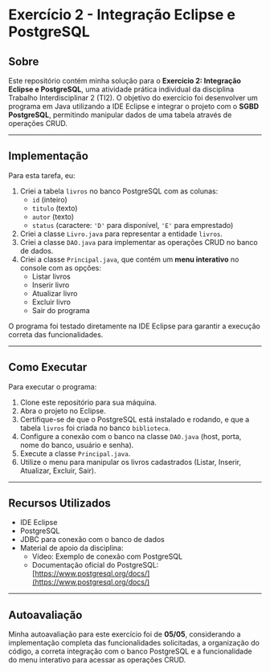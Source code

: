 # Exercício 2 - Integração Eclipse e PostgreSQL

## Sobre
Este repositório contém minha solução para o **Exercício 2: Integração Eclipse e PostgreSQL**, uma atividade prática individual da disciplina Trabalho Interdisciplinar 2 (TI2). O objetivo do exercício foi desenvolver um programa em Java utilizando a IDE Eclipse e integrar o projeto com o **SGBD PostgreSQL**, permitindo manipular dados de uma tabela através de operações CRUD.

---

## Implementação
Para esta tarefa, eu:

1. Criei a tabela `livros` no banco PostgreSQL com as colunas:
   - `id` (inteiro)  
   - `titulo` (texto)  
   - `autor` (texto)  
   - `status` (caractere: `'D'` para disponível, `'E'` para emprestado)  
2. Criei a classe `Livro.java` para representar a entidade `livros`.  
3. Criei a classe `DAO.java` para implementar as operações CRUD no banco de dados.  
4. Criei a classe `Principal.java`, que contém um **menu interativo** no console com as opções:
   - Listar livros  
   - Inserir livro  
   - Atualizar livro  
   - Excluir livro  
   - Sair do programa  

O programa foi testado diretamente na IDE Eclipse para garantir a execução correta das funcionalidades.

---

## Como Executar
Para executar o programa:

1. Clone este repositório para sua máquina.  
2. Abra o projeto no Eclipse.  
3. Certifique-se de que o PostgreSQL está instalado e rodando, e que a tabela `livros` foi criada no banco `biblioteca`.  
4. Configure a conexão com o banco na classe `DAO.java` (host, porta, nome do banco, usuário e senha).  
5. Execute a classe `Principal.java`.  
6. Utilize o menu para manipular os livros cadastrados (Listar, Inserir, Atualizar, Excluir, Sair).

---

## Recursos Utilizados

- IDE Eclipse  
- PostgreSQL  
- JDBC para conexão com o banco de dados  
- Material de apoio da disciplina:
  - Vídeo: Exemplo de conexão com PostgreSQL  
  - Documentação oficial do PostgreSQL: [https://www.postgresql.org/docs/](https://www.postgresql.org/docs/)

---

## Autoavaliação

Minha autoavaliação para este exercício foi de **05/05**, considerando a implementação completa das funcionalidades solicitadas, a organização do código, a correta integração com o banco PostgreSQL e a funcionalidade do menu interativo para acessar as operações CRUD.
